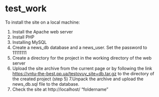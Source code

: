 # test_work
To install the site on a local machine:

1. Install the Apache web server
2. Install PHP
3. Installing MySQL
4. Create a news_db database and a news_user. Set the password to 11111111
5. Create a directory for the project in the working directory of the web server
6. Upload the site archive from the current page or by following the link https://vntu-the-best.pp.ua/testovuy_site+db.tar.gz to the directory of the created project (step 5)
7.Unpack the archive and upload the news_db.sql file to the database.
8. Check the site at http://localhost/ “foldername”
